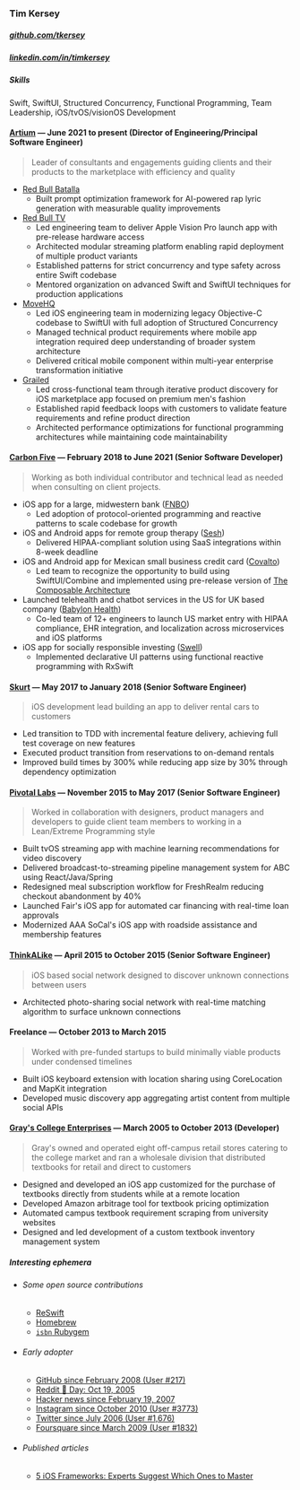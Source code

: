 ### Tim Kersey
##### [github.com/tkersey](https://github.com/tkersey)
##### [linkedin.com/in/timkersey](https://www.linkedin.com/in/timkersey)

##### Skills
Swift, SwiftUI, Structured Concurrency, Functional Programming, Team Leadership, iOS/tvOS/visionOS Development
#### [Artium](https://artium.ai) —  June 2021 to present (Director of Engineering/Principal Software Engineer)
> Leader of consultants and engagements guiding clients and their products to the marketplace with efficiency and quality
* [Red Bull Batalla](https://www.redbullbatalla.com)
  * Built prompt optimization framework for AI-powered rap lyric generation with measurable quality improvements
* [Red Bull TV](https://www.redbull.com/us-en/discover)
  * Led engineering team to deliver Apple Vision Pro launch app with pre-release hardware access
  * Architected modular streaming platform enabling rapid deployment of multiple product variants
  * Established patterns for strict concurrency and type safety across entire Swift codebase
  * Mentored organization on advanced Swift and SwiftUI techniques for production applications
* [MoveHQ](https://www.movehq.com)
  * Led iOS engineering team in modernizing legacy Objective-C codebase to SwiftUI with full adoption of Structured Concurrency
  * Managed technical product requirements where mobile app integration required deep understanding of broader system architecture
  * Delivered critical mobile component within multi-year enterprise transformation initiative
* [Grailed](https://www.grailed.com)
  * Led cross-functional team through iterative product discovery for iOS marketplace app focused on premium men's fashion
  * Established rapid feedback loops with customers to validate feature requirements and refine product direction
  * Architected performance optimizations for functional programming architectures while maintaining code maintainability
#### [Carbon Five](https://www.carbonfive.com) — February 2018 to June 2021 (Senior Software Developer)
>Working as both individual contributor and technical lead as needed when consulting on client projects.
* iOS app for a large, midwestern bank ([FNBO](https://www.fnbo.com))
  * Led adoption of protocol-oriented programming and reactive patterns to scale codebase for growth
* iOS and Android apps for remote group therapy ([Sesh](https://www.linkedin.com/company/seshgroups/about/))
  * Delivered HIPAA-compliant solution using SaaS integrations within 8-week deadline
* iOS and Android app for Mexican small business credit card ([Covalto](https://covalto.com))
  * Led team to recognize the opportunity to build using SwiftUI/Combine and implemented using pre-release version of [The Composable Architecture](https://github.com/pointfreeco/swift-composable-architecture)
* Launched telehealth and chatbot services in the US for UK based company ([Babylon Health](https://www.babylonhealth.com/en-us))
  * Co-led team of 12+ engineers to launch US market entry with HIPAA compliance, EHR integration, and localization across microservices and iOS platforms
* iOS app for socially responsible investing ([Swell](https://www.swellinvesting.com))
  * Implemented declarative UI patterns using functional reactive programming with RxSwift
#### [Skurt](https://skurt.com) — May 2017 to January 2018 (Senior Software Engineer)
>iOS development lead building an app to deliver rental cars to customers
* Led transition to TDD with incremental feature delivery, achieving full test coverage on new features
* Executed product transition from reservations to on-demand rentals
* Improved build times by 300% while reducing app size by 30% through dependency optimization

#### [Pivotal Labs](https://pivotal.io/labs) — November 2015 to May 2017 (Senior Software Engineer)
>Worked in collaboration with designers, product managers and developers to guide client team members to working in a Lean/Extreme Programming style
* Built tvOS streaming app with machine learning recommendations for video discovery
* Delivered broadcast-to-streaming pipeline management system for ABC using React/Java/Spring
* Redesigned meal subscription workflow for FreshRealm reducing checkout abandonment by 40%
* Launched Fair's iOS app for automated car financing with real-time loan approvals
* Modernized AAA SoCal's iOS app with roadside assistance and membership features

#### [ThinkALike](https://appsto.re/us/8pTN8.i) — April 2015 to October 2015 (Senior Software Engineer)
>iOS based social network designed to discover unknown connections between users
* Architected photo-sharing social network with real-time matching algorithm to surface unknown connections
#### Freelance — October 2013 to March 2015
>Worked with pre-funded startups to build minimally viable products under condensed timelines
* Built iOS keyboard extension with location sharing using CoreLocation and MapKit integration
* Developed music discovery app aggregating artist content from multiple social APIs
#### [Gray's College Enterprises](https://graysbooks.com) — March 2005 to October 2013 (Developer)
>Gray's owned and operated eight off-campus retail stores catering to the college market and ran a wholesale division that distributed textbooks for retail and direct to customers
* Designed and developed an iOS app customized for the purchase of textbooks directly from students while at a remote location
* Developed Amazon arbitrage tool for textbook pricing optimization
* Automated campus textbook requirement scraping from university websites
* Designed and led development of a custom textbook inventory management system
##### Interesting ephemera
* ###### Some open source contributions
    * [ReSwift](https://github.com/ReSwift/ReSwift/commits?author=tkersey)
    * [Homebrew](https://github.com/Homebrew/homebrew-core/commits?author=tkersey)
    * [`isbn` Rubygem](https://rubygems.org/gems/isbn/versions/1.4.1)
* ###### Early adopter
    * [GitHub since February 2008 (User #217)](https://github.com/tkersey)
    * [Reddit 🎂 Day: Oct 19, 2005](https://www.reddit.com/user/entangledstate)
    * [Hacker news since February 19, 2007](https://www.reddit.com/user/entangledstate)
    * [Instagram since October 2010 (User #3773)](http://instagram.com/entangledstate)
    * [Twitter since July 2006 (User #1,676)](https://twitter.com/timkersey)
    * [Foursquare since March 2009 (User #1832)](https://foursquare.com/timkersey)
* ###### Published articles
    * [5 iOS Frameworks: Experts Suggest Which Ones to Master](https://insights.dice.com/2021/03/29/5-ios-frameworks-experts-suggest-which-ones-to-master)

